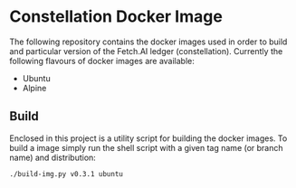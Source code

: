 # Constellation Docker Image

The following repository contains the docker images used in order to build and particular version of
the Fetch.AI ledger (constellation). Currently the following flavours of docker images are available:

* Ubuntu
* Alpine

## Build

Enclosed in this project is a utility script for building the docker images. To build a image simply
run the shell script with a given tag name (or branch name) and distribution:

    ./build-img.py v0.3.1 ubuntu

